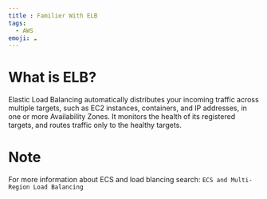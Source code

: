```yaml
---
title : Familier With ELB
tags:
  - AWS
emoji: ☁️
---
```


# What is ELB?

Elastic Load Balancing automatically distributes your incoming traffic across multiple targets, such as EC2 instances, containers, and IP addresses, in one or more Availability Zones. It monitors the health of its registered targets, and routes traffic only to the healthy targets.

# Note
For more information about ECS and load blancing search: `ECS and Multi-Region Load Balancing`